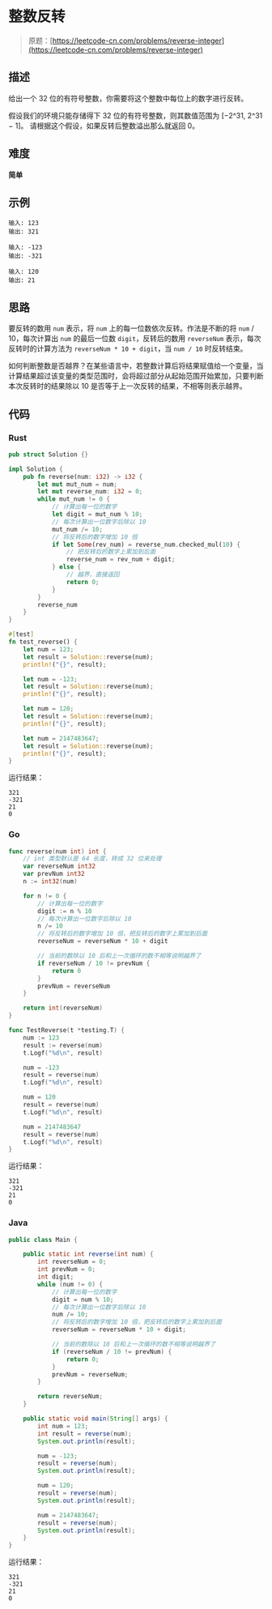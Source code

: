 # 整数反转

> 原题：[https://leetcode-cn.com/problems/reverse-integer](https://leetcode-cn.com/problems/reverse-integer)

## 描述

给出一个 32 位的有符号整数，你需要将这个整数中每位上的数字进行反转。

假设我们的环境只能存储得下 32 位的有符号整数，则其数值范围为 [−2^31,  2^31 − 1]。
请根据这个假设，如果反转后整数溢出那么就返回 0。

## 难度

**简单**

## 示例

```
输入: 123
输出: 321
```

```
输入: -123
输出: -321
```

```
输入: 120
输出: 21
```

## 思路

要反转的数用 `num` 表示，将 `num` 上的每一位数依次反转。作法是不断的将 `num` / 10，每次计算出 `num` 的最后一位数 `digit`，反转后的数用 `reverseNum` 表示，每次反转时的计算方法为 `reverseNum * 10 + digit`，当 `num / 10` 时反转结束。

如何判断整数是否越界？在某些语言中，若整数计算后将结果赋值给一个变量，当计算结果超过该变量的类型范围时，会将超过部分从起始范围开始累加，只要判断本次反转时的结果除以 10 是否等于上一次反转的结果，不相等则表示越界。

## 代码

### Rust

```rust
pub struct Solution {}

impl Solution {
    pub fn reverse(num: i32) -> i32 {
        let mut mut_num = num;
        let mut reverse_num: i32 = 0;
        while mut_num != 0 {
            // 计算出每一位的数字
            let digit = mut_num % 10;
            // 每次计算出一位数字后除以 10
            mut_num /= 10;
            // 将反转后的数字增加 10 倍
            if let Some(rev_num) = reverse_num.checked_mul(10) {
                // 把反转后的数字上累加到后面
                reverse_num = rev_num + digit;
            } else {
                // 越界，直接返回
                return 0;
            }
        }
        reverse_num
    }
}
```

```rust
#[test]
fn test_reverse() {
    let num = 123;
    let result = Solution::reverse(num);
    println!("{}", result);

    let num = -123;
    let result = Solution::reverse(num);
    println!("{}", result);

    let num = 120;
    let result = Solution::reverse(num);
    println!("{}", result);

    let num = 2147483647;
    let result = Solution::reverse(num);
    println!("{}", result);
}
```

运行结果：

```
321
-321
21
0
```

### Go

```go
func reverse(num int) int {
    // int 类型默认是 64 长度，转成 32 位来处理
    var reverseNum int32
    var prevNum int32
    n := int32(num)

    for n != 0 {
        // 计算出每一位的数字
        digit := n % 10
        // 每次计算出一位数字后除以 10
        n /= 10
        // 将反转后的数字增加 10 倍，把反转后的数字上累加到后面
        reverseNum = reverseNum * 10 + digit

        // 当前的数除以 10 后和上一次循环的数不相等说明越界了
        if reverseNum / 10 != prevNum {
            return 0
        }
        prevNum = reverseNum
    }

    return int(reverseNum)
}
```

```go
func TestReverse(t *testing.T) {
    num := 123
    result := reverse(num)
    t.Logf("%d\n", result)

    num = -123
    result = reverse(num)
    t.Logf("%d\n", result)

    num = 120
    result = reverse(num)
    t.Logf("%d\n", result)

    num = 2147483647
    result = reverse(num)
    t.Logf("%d\n", result)
}
```

运行结果：

```
321
-321
21
0
```

### Java

```java
public class Main {

    public static int reverse(int num) {
        int reverseNum = 0;
        int prevNum = 0;
        int digit;
        while (num != 0) {
            // 计算出每一位的数字
            digit = num % 10;
            // 每次计算出一位数字后除以 10
            num /= 10;
            // 将反转后的数字增加 10 倍，把反转后的数字上累加到后面
            reverseNum = reverseNum * 10 + digit;

            // 当前的数除以 10 后和上一次循环的数不相等说明越界了
            if (reverseNum / 10 != prevNum) {
                return 0;
            }
            prevNum = reverseNum;
        }

        return reverseNum;
    }

    public static void main(String[] args) {
        int num = 123;
        int result = reverse(num);
        System.out.println(result);

        num = -123;
        result = reverse(num);
        System.out.println(result);

        num = 120;
        result = reverse(num);
        System.out.println(result);

        num = 2147483647;
        result = reverse(num);
        System.out.println(result);
    }
}
```

运行结果：

```
321
-321
21
0
```

